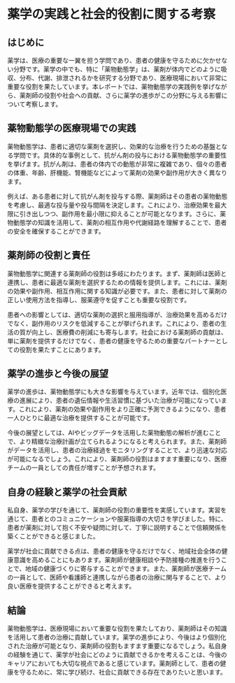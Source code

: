 # 薬学の実践と社会的役割に関する考察

## はじめに

薬学は、医療の重要な一翼を担う学問であり、患者の健康を守るために欠かせない分野です。薬学の中でも、特に「薬物動態学」は、薬剤が体内でどのように吸収、分布、代謝、排泄されるかを研究する分野であり、医療現場において非常に重要な役割を果たしています。本レポートでは、薬物動態学の実践例を挙げながら、薬剤師の役割や社会への貢献、さらに薬学の進歩がこの分野に与える影響について考察します。

## 薬物動態学の医療現場での実践

薬物動態学は、患者に適切な薬剤を選択し、効果的な治療を行うための基盤となる学問です。具体的な事例として、抗がん剤の投与における薬物動態学の重要性を挙げます。抗がん剤は、患者の体内での動態が非常に複雑であり、個々の患者の体重、年齢、肝機能、腎機能などによって薬剤の効果や副作用が大きく異なります。

例えば、ある患者に対して抗がん剤を投与する際、薬剤師はその患者の薬物動態を考慮し、最適な投与量や投与間隔を決定します。これにより、治療効果を最大限に引き出しつつ、副作用を最小限に抑えることが可能となります。さらに、薬物動態学の知識を活用して、薬剤の相互作用や代謝経路を理解することで、患者の安全を確保することができます。

## 薬剤師の役割と責任

薬物動態学に関連する薬剤師の役割は多岐にわたります。まず、薬剤師は医師と連携し、患者に最適な薬剤を選択するための情報を提供します。これには、薬剤の効果や副作用、相互作用に関する知識が必要です。また、患者に対して薬剤の正しい使用方法を指導し、服薬遵守を促すことも重要な役割です。

患者への影響としては、適切な薬剤の選択と服用指導が、治療効果を高めるだけでなく、副作用のリスクを低減することが挙げられます。これにより、患者の生活の質が向上し、医療費の削減にも寄与します。社会における薬剤師の貢献は、単に薬剤を提供するだけでなく、患者の健康を守るための重要なパートナーとしての役割を果たすことにあります。

## 薬学の進歩と今後の展望

薬学の進歩は、薬物動態学にも大きな影響を与えています。近年では、個別化医療の進展により、患者の遺伝情報や生活習慣に基づいた治療が可能になっています。これにより、薬剤の効果や副作用をより正確に予測できるようになり、患者一人ひとりに最適な治療を提供することが可能です。

今後の展望としては、AIやビッグデータを活用した薬物動態の解析が進むことで、より精緻な治療計画が立てられるようになると考えられます。また、薬剤師がデータを活用し、患者の治療経過をモニタリングすることで、より迅速な対応が可能になるでしょう。これにより、薬剤師の役割はますます重要になり、医療チームの一員としての責任が増すことが予想されます。

## 自身の経験と薬学の社会貢献

私自身、薬学の学びを通じて、薬剤師の役割の重要性を実感しています。実習を通じて、患者とのコミュニケーションや服薬指導の大切さを学びました。特に、患者が薬剤に対して抱く不安や疑問に対して、丁寧に説明することで信頼関係を築くことができると感じました。

薬学が社会に貢献できる点は、患者の健康を守るだけでなく、地域社会全体の健康意識を高めることにもあります。薬剤師が健康相談や予防接種の推進を行うことで、地域の健康づくりに寄与することができます。また、薬剤師が医療チームの一員として、医師や看護師と連携しながら患者の治療に関与することで、より良い医療を提供することができると考えます。

## 結論

薬物動態学は、医療現場において重要な役割を果たしており、薬剤師はその知識を活用して患者の治療に貢献しています。薬学の進歩により、今後はより個別化された治療が可能となり、薬剤師の役割もますます重要になるでしょう。私自身の経験を通じて、薬学が社会にどのように貢献できるかを考えることは、今後のキャリアにおいても大切な視点であると感じています。薬剤師として、患者の健康を守るために、常に学び続け、社会に貢献できる存在でありたいと思います。